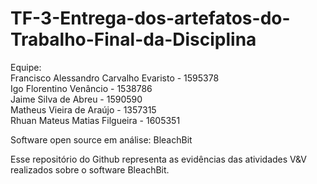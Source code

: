 # TF-3-Entrega-dos-artefatos-do-Trabalho-Final-da-Disciplina

Equipe:  
Francisco Alessandro Carvalho Evaristo - 1595378  
Igo Florentino Venâncio - 1538786  
Jaime Silva de Abreu - 1590590  
Matheus Vieira de Araújo - 1357315  
Rhuan Mateus Matias Filgueira - 1605351  
  
Software open source em análise: BleachBit  

Esse repositório do Github representa as evidências das atividades V&V realizados sobre o software BleachBit.
